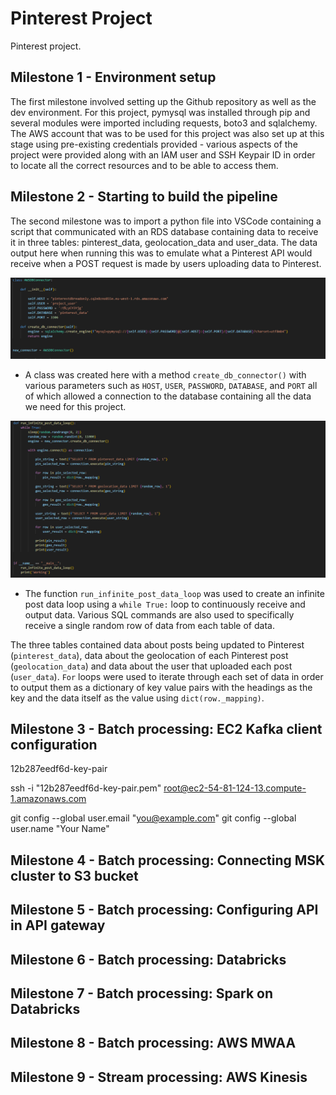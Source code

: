 # Pinterest Project

Pinterest project.

## Milestone 1 - Environment setup

The first milestone involved setting up the Github repository as well as the dev environment. For this project, pymysql was installed through pip and several modules were imported including requests, boto3 and sqlalchemy. The AWS account that was to be used for this project was also set up at this stage using pre-existing credentials provided - various aspects of the project were provided along with an IAM user and SSH Keypair ID in order to locate all the correct resources and to be able to access them.

## Milestone 2 - Starting to build the pipeline

The second milestone was to import a python file into VSCode containing a script that communicated with an RDS database containing data to receive it in three tables: pinterest_data, geolocation_data and user_data. The data output here when running this was to emulate what a Pinterest API would receive when a POST request is made by users uploading data to Pinterest.

![](Documentation/2/2.png)

- A class was created here with a method `create_db_connector()` with various parameters such as `HOST`, `USER`, `PASSWORD`, `DATABASE`, and `PORT` all of which allowed a connection to the database containing all the data we need for this project.

![](Documentation/2/3.png)

- The function `run_infinite_post_data_loop` was used to create an infinite post data loop using a `while True:` loop to continuously receive and output data. Various SQL commands are also used to specifically receive a single random row of data from each table of data.

The three tables contained data about posts being updated to Pinterest (`pinterest_data`), data about the geolocation of each Pinterest post (`geolocation_data`) and data about the user that uploaded each post (`user_data`). `For` loops were used to iterate through each set of data in order to output them as a dictionary of key value pairs with the headings as the key and the data itself as the value using `dict(row._mapping)`.

## Milestone 3 - Batch processing: EC2 Kafka client configuration

12b287eedf6d-key-pair

ssh -i "12b287eedf6d-key-pair.pem" root@ec2-54-81-124-13.compute-1.amazonaws.com

git config --global user.email "you@example.com"
git config --global user.name "Your Name"

## Milestone 4 - Batch processing: Connecting MSK cluster to S3 bucket

## Milestone 5 - Batch processing: Configuring API in API gateway

## Milestone 6 - Batch processing: Databricks

## Milestone 7 - Batch processing: Spark on Databricks

## Milestone 8 - Batch processing: AWS MWAA

## Milestone 9 - Stream processing: AWS Kinesis